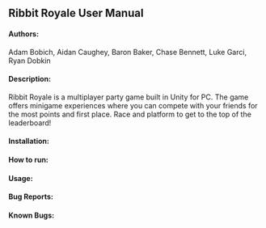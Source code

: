 ## Ribbit Royale User Manual
#### Authors:
Adam Bobich, Aidan Caughey, Baron Baker, Chase Bennett, Luke Garci, Ryan Dobkin
#### Description:
Ribbit Royale is a multiplayer party game built in Unity for PC. The game offers minigame experiences where you can compete with your friends for the most points and first place. Race and platform to get to the top of the leaderboard!
#### Installation:
#### How to run:
#### Usage:
#### Bug Reports:
#### Known Bugs: